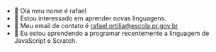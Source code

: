 - 👋 Olá meu nome é rafael
- 👀 Estou interessado em aprender novas linguagens.
- 🌱 Meu email de contato é rafael.ortilia@escola.pr.gov.br
- 💞️ Eu estou aprendendo a programar recentemente a linguagem de JavaScript e Scratch.
